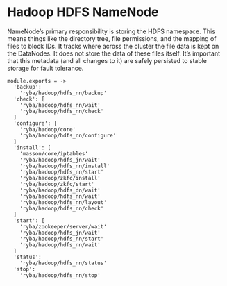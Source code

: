 
# Hadoop HDFS NameNode

NameNode’s primary responsibility is storing the HDFS namespace. This means things
like the directory tree, file permissions, and the mapping of files to block
IDs. It tracks where across the cluster the file data is kept on the DataNodes. It
does not store the data of these files itself. It’s important that this metadata
(and all changes to it) are safely persisted to stable storage for fault tolerance.

    module.exports = ->
      'backup':
        'ryba/hadoop/hdfs_nn/backup'
      'check': [
        'ryba/hadoop/hdfs_nn/wait'
        'ryba/hadoop/hdfs_nn/check'
      ]
      'configure': [
        'ryba/hadoop/core'
        'ryba/hadoop/hdfs_nn/configure'
      ]
      'install': [
        'masson/core/iptables'
        'ryba/hadoop/hdfs_jn/wait'
        'ryba/hadoop/hdfs_nn/install'
        'ryba/hadoop/hdfs_nn/start'
        'ryba/hadoop/zkfc/install'
        'ryba/hadoop/zkfc/start'
        'ryba/hadoop/hdfs_dn/wait'
        'ryba/hadoop/hdfs_nn/wait'
        'ryba/hadoop/hdfs_nn/layout'
        'ryba/hadoop/hdfs_nn/check'
      ]
      'start': [
        'ryba/zookeeper/server/wait'
        'ryba/hadoop/hdfs_jn/wait'
        'ryba/hadoop/hdfs_nn/start'
        'ryba/hadoop/hdfs_nn/wait'
      ]
      'status':
        'ryba/hadoop/hdfs_nn/status'
      'stop':
        'ryba/hadoop/hdfs_nn/stop'

[keys]: https://github.com/apache/hadoop-common/blob/trunk/hadoop-hdfs-project/hadoop-hdfs/src/main/java/org/apache/hadoop/hdfs/DFSConfigKeys.java
